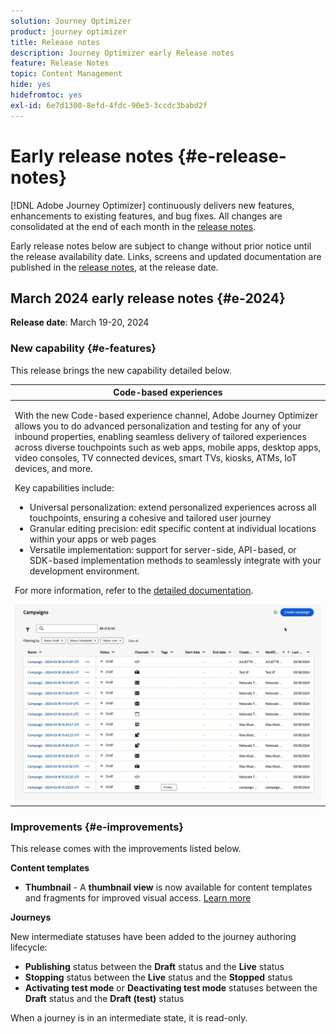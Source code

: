 ```yaml
---
solution: Journey Optimizer
product: journey optimizer
title: Release notes
description: Journey Optimizer early Release notes
feature: Release Notes
topic: Content Management
hide: yes
hidefromtoc: yes
exl-id: 6e7d1300-8efd-4fdc-90e3-3ccdc3babd2f
---
```

# Early release notes {#e-release-notes}

[!DNL Adobe Journey Optimizer] continuously delivers new features, enhancements to existing features, and bug fixes. All changes are consolidated at the end of each month in the [release notes](release-notes.md). 

Early release notes below are subject to change without prior notice until the release availability date. Links, screens and updated documentation are published in the [release notes](release-notes.md), at the release date.

## March 2024 early release notes {#e-2024}

**Release date**: March 19-20, 2024

### New capability {#e-features}

This release brings the new capability detailed below.

<table>
<thead>
<tr>
<th><strong>Code-based experiences</strong><br/></th>
</tr>
</thead>
<tbody>
<tr>
<td>
<p>With the new Code-based experience channel, Adobe Journey Optimizer allows you to do advanced personalization and testing for any of your inbound properties, enabling seamless delivery of tailored experiences across diverse touchpoints such as web apps, mobile apps, desktop apps, video consoles, TV connected devices, smart TVs, kiosks, ATMs, IoT devices, and more.</p>
<P>Key capabilities include:</p>
<ul><li> Universal personalization: extend personalized experiences across all touchpoints, ensuring a cohesive and tailored user journey</li>
<li>Granular editing precision: edit specific content at individual locations within your apps or web pages</li>
<li>Versatile implementation: support for server-side, API-based, or SDK-based implementation methods to seamlessly integrate with your development environment.</li></ul></p>
<p>For more information, refer to the <a href="../code-based/get-started-code-based.md">detailed documentation</a>.</p>
<img src="assets/do-not-localize/code-based.gif">
</tr>
</tbody>
</table>

### Improvements {#e-improvements}

This release comes with the improvements listed below.

**Content templates**

* **Thumbnail** - A **thumbnail view** is now available for content templates and fragments for improved visual access. [Learn more](../content-management/content-templates.md#template-thumbnails)

**Journeys**

New intermediate statuses have been added to the journey authoring lifecycle:

* **Publishing** status between the **Draft** status and the **Live** status
* **Stopping** status between the **Live** status and the **Stopped** status
* **Activating test mode** or **Deactivating test mode** statuses between the **Draft** status and the **Draft (test)** status

When a journey is in an intermediate state, it is read-only.